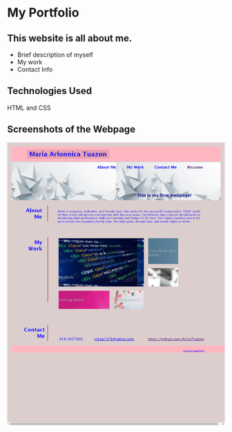 # My Portfolio

## This website is all about me.
   * Brief description of myself
   * My work
   * Contact Info
   
## Technologies Used
   HTML and CSS

## Screenshots of the Webpage
<img src="./assets/images/myportfoliophoto.png" alt="wesite screenshot"/>


